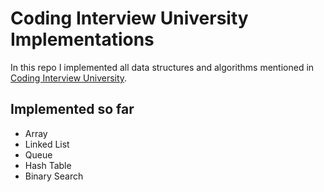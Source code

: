 # Coding Interview University Implementations
In this repo I implemented all data structures and algorithms mentioned in [Coding Interview University](https://github.com/jwasham/coding-interview-university).

## Implemented so far
- Array
- Linked List
- Queue
- Hash Table
- Binary Search